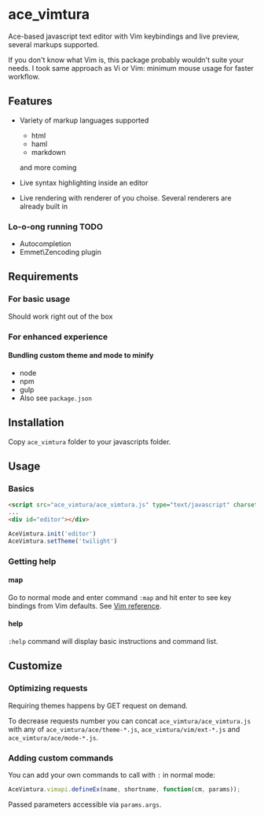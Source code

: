 # ace_vimtura
Ace-based javascript text editor with Vim keybindings and live preview, several markups supported.

If you don't know what Vim is, this package probably wouldn't suite your needs.
I took same approach as Vi or Vim: minimum mouse usage for faster workflow.

## Features

* Variety of markup languages supported
  - html
  - haml
  - markdown

  and more coming
* Live syntax highlighting inside an editor
* Live rendering with renderer of you choise.
  Several renderers are already built in

### Lo-o-ong running TODO

* Autocompletion
* Emmet\Zencoding plugin

## Requirements

### For basic usage

Should work right out of the box

### For enhanced experience

#### Bundling custom theme and mode to minify

* node
* npm
* gulp
* Also see `package.json`

## Installation

Copy `ace_vimtura` folder to your javascripts folder.

## Usage

### Basics

```html
<script src="ace_vimtura/ace_vimtura.js" type="text/javascript" charset="utf-8"></script>
...
<div id="editor"></div>
```

```javascript
AceVimtura.init('editor')
AceVimtura.setTheme('twilight')
```

### Getting help

#### map
Go to normal mode and enter command `:map` and hit enter to
see key bindings from Vim defaults. See [Vim reference](http://vimdoc.sourceforge.net/htmldoc/usr_toc.html).

#### help

`:help` command will display basic instructions and command list.

## Customize

### Optimizing requests

Requiring themes happens by GET request on demand.

To decrease requests number you can concat `ace_vimtura/ace_vimtura.js` with any of `ace_vimtura/ace/theme-*.js`, `ace_vimtura/vim/ext-*.js` and
   `ace_vimtura/ace/mode-*.js`.

### Adding custom commands

You can add your own commands to call with `:` in normal mode:

```javascript
AceVimtura.vimapi.defineEx(name, shortname, function(cm, params));
```

Passed parameters accessible via `params.args`.
